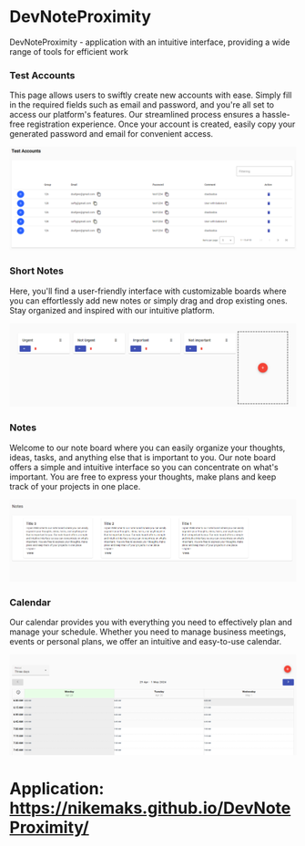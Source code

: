 # DevNoteProximity

DevNoteProximity - application with an intuitive interface, providing a wide range of tools for efficient work

### Test Accounts

This page allows users to swiftly create new accounts with ease. Simply fill in the required fields such as email and password, and you're all set to access our platform's features. Our streamlined process ensures a hassle-free registration experience. Once your account is created, easily copy your generated password and email for convenient access.

![img](src/assets/preview/test_accounts.png)

### Short Notes

Here, you'll find a user-friendly interface with customizable boards where you can effortlessly add new notes or simply drag and drop existing ones. Stay organized and inspired with our intuitive platform.

![img](src/assets/preview/short_notes.png)

### Notes

Welcome to our note board where you can easily organize your thoughts, ideas, tasks, and anything else that is important to you. Our note board offers a simple and intuitive interface so you can concentrate on what's important. You are free to express your thoughts, make plans and keep track of your projects in one place.

![img](src/assets/preview/full_notes.png)

### Calendar

Our calendar provides you with everything you need to effectively plan and manage your schedule. Whether you need to manage business meetings, events or personal plans, we offer an intuitive and easy-to-use calendar.

![img](src/assets/preview/calendar.png)

# Application: https://nikemaks.github.io/DevNoteProximity/
